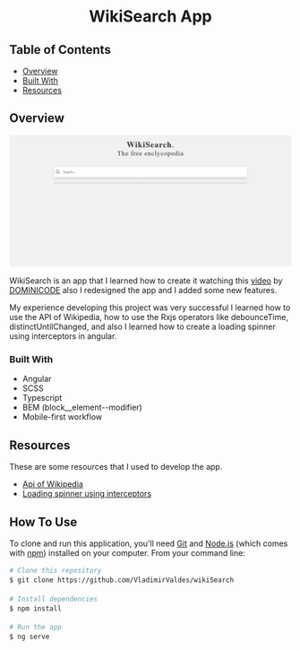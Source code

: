 <!-- Please update value in the {}  -->

<h1 align="center">WikiSearch App</h1>

<div align="center">



</div>




<!-- TABLE OF CONTENTS -->

## Table of Contents

- [Overview](#overview)
- [Built With](#built-with)
- [Resources](#Resources)

<!-- OVERVIEW -->

## Overview

![screenshot](src/assets/wiki.gif)

WikiSearch is an app that I learned how to create it watching this [video](https://youtu.be/cPKbI4d0ruU) by [DOMINICODE](https://www.youtube.com/channel/UC3QuZuJr2_EOUak8bWUd74A) also I redesigned the app and I added some new features.

My experience developing this project was very successful I learned how to use the API of Wikipedia, how to use the Rxjs operators like debounceTime, distinctUntilChanged, and also I learned how to create a loading spinner using interceptors in angular.




### Built With

<!-- This section should list any major frameworks that you built your project using. Here are a few examples.-->


  - Angular
  - SCSS
  - Typescript
  - BEM (block__element--modifier)
  - Mobile-first workflow



## Resources
These are some resources that I used to develop the app.

<!-- This section should list any articles or add-ons/plugins that helps you to complete the project. This is optional but it will help you in the future. For example: -->

- [Api of Wikipedia](https://www.mediawiki.org/wiki/API:Main_page)
- [ Loading spinner using interceptors ](https://www.freakyjolly.com/http-global-loader-progress-bar-using-angular-interceptors/)



## How To Use

<!-- Example: -->

To clone and run this application, you'll need [Git](https://git-scm.com) and [Node.js](https://nodejs.org/en/download/) (which comes with [npm](http://npmjs.com)) installed on your computer. From your command line:

```bash
# Clone this repository
$ git clone https://github.com/VladimirValdes/wikiSearch

# Install dependencies
$ npm install

# Run the app
$ ng serve
```


<!-- ## Contact

- Website [your-website.com](https://{your-web-site-link})
- GitHub [@your-username](https://{github.com/your-usermame})
- Twitter [@your-twitter](https://{twitter.com/your-username}) -->
